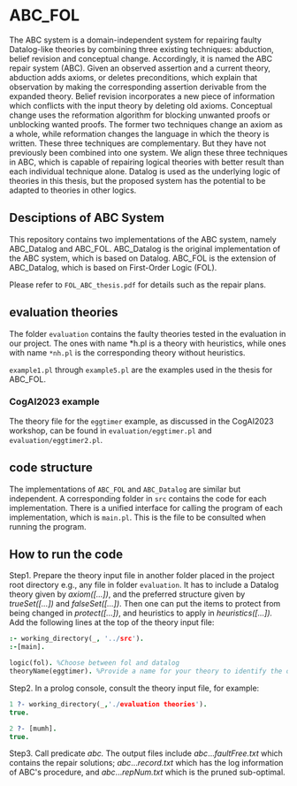 # ABC_FOL

The ABC system is a domain-independent system for repairing faulty Datalog-like theories by combining three existing techniques: abduction, belief revision and conceptual change. Accordingly, it is named the ABC repair system (ABC). Given an observed assertion and a current theory, abduction adds axioms, or deletes preconditions, which explain that observation by making the corresponding assertion derivable from the expanded theory. Belief revision incorporates a new piece of information which conflicts with the input theory by deleting old axioms. Conceptual change uses the reformation algorithm for blocking unwanted proofs or unblocking wanted proofs. The former two techniques change an axiom as a whole, while reformation changes the language in which the theory is written. These three techniques are complementary. But they have not previously been combined into one system. We align these three techniques in ABC, which is capable of repairing logical theories with better result than each individual technique alone. Datalog is used as the underlying logic of theories in this thesis, but the proposed system has the potential to be adapted to theories in other logics.

## Desciptions of ABC System

This repository contains two implementations of the ABC system, namely ABC_Datalog and ABC_FOL. ABC_Datalog is the original implementation of the ABC system, which is based on Datalog. ABC_FOL is the extension of ABC_Datalog, which is based on First-Order Logic (FOL).  

Please refer to `FOL_ABC_thesis.pdf` for details such as the repair plans.

## evaluation theories

The folder `evaluation` contains the faulty theories tested in the evaluation in our project. The ones with name *h.pl is a theory with heuristics, while ones with name `*nh.pl` is the corresponding theory without heuristics.  

`example1.pl` through `example5.pl` are the examples used in the thesis for ABC_FOL.

### CogAI2023 example

The theory file for the `eggtimer` example, as discussed in the CogAI2023 workshop, can be found in `evaluation/eggtimer.pl` and `evaluation/eggtimer2.pl`.

## code structure

The implementations of `ABC_FOL` and `ABC_Datalog` are similar but independent. A corresponding folder in `src` contains the code for each implementation. There is a unified interface for calling the program of each implementation, which is `main.pl`. This is the file to be consulted when running the program.  

## How to run the code

Step1. Prepare the theory input file in another folder placed in the project root directory e.g., any file in folder `evaluation`. It has to include a Datalog theory given by _axiom([...])_, and the preferred structure given by _trueSet([...])_ and _falseSet([...])_. Then one can put the items to protect from being changed in _protect([...])_, and heuristics to apply in _heuristics([...])._ Add the following lines at the top of the theory input file:  

```prolog
:- working_directory(_, '../src').
:-[main].

logic(fol). %Choose between fol and datalog
theoryName(eggtimer). %Provide a name for your theory to identify the output files

```

Step2. In a prolog console, consult the theory input file, for example:

```prolog
1 ?- working_directory(_,'./evaluation theories').
true.

2 ?- [mumh].
true.
```

Step3. Call predicate _abc._ The output files include _abc_..._faultFree.txt_ which contains the repair solutions; _abc_..._record.txt_ which has the log information of ABC's procedure, and _abc_..._repNum.txt_ which is the pruned sub-optimal.
